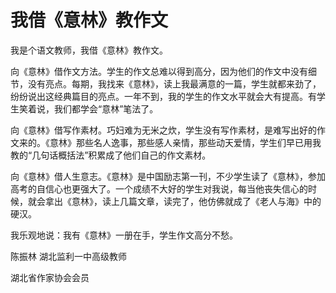 # 我借《意林》教作文

我是个语文教师，我借《意林》教作文。 

向《意林》借作文方法。学生的作文总难以得到高分，因为他们的作文中没有细节，没有亮点。每期，我找来《意林》，读上我最满意的一篇，学生就都来劲了，纷纷说出这经典篇目的亮点。一年不到，我的学生的作文水平就会大有提高。有学生笑着说，我们都学会“意林”笔法了。 

向《意林》借写作素材。巧妇难为无米之炊，学生没有写作素材，是难写出好的作文来的。《意林》那些名人逸事，那些感人亲情，那些动天爱情，学生们早已用我教的“几句话概括法”积累成了他们自己的作文素材。 

向《意林》借人生意志。《意林》是中国励志第一刊，不少学生读了《意林》，参加高考的自信心也更强大了。一个成绩不大好的学生对我说，每当他丧失信心的时候，就会拿出《意林》，读上几篇文章，读完了，他仿佛就成了《老人与海》中的硬汉。 

我乐观地说：我有《意林》一册在手，学生作文高分不愁。 

陈振林 湖北监利一中高级教师 

湖北省作家协会会员